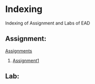 # Indexing 
Indexing of Assignment and Labs of EAD

## Assignment:
[Assignments](https://github.com/abiiralbhattarai/EAD/tree/main/Assignment)
1. [Assignment1](https://github.com/abiiralbhattarai/EAD/tree/main/Assignment/Assignment%201)


## Lab: